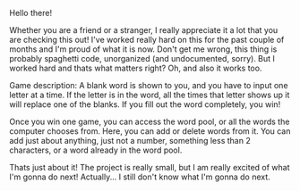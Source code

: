Hello there!

Whether you are a friend or a stranger, I really appreciate it a lot that you are checking this out!
I've worked really hard on this for the past couple of months and I'm proud of what it is now.
Don't get me wrong, this thing is probably spaghetti code, unorganized (and undocumented, sorry).
But I worked hard and thats what matters right? Oh, and also it works too.

Game description:
A blank word is shown to you, and you have to input one letter at a time.
If the letter is in the word, all the times that letter shows up it will replace one of the blanks.
If you fill out the word completely, you win!

Once you win one game, you can access the word pool, or all the words the computer chooses from.
Here, you can add or delete words from it.
You can add just about anything, just not a number, something less than 2 characters, or a word
already in the word pool.

Thats just about it!
The project is really small, but I am really excited of what I'm gonna do next!
Actually... I still don't know what I'm gonna do next.